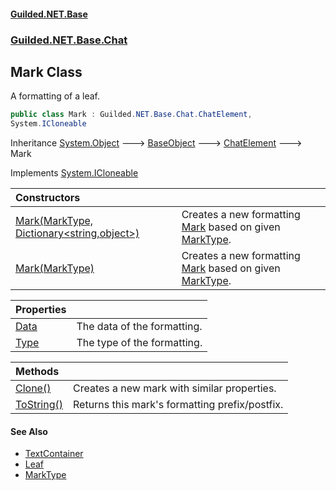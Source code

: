 
#### [Guilded.NET.Base](index 'index')
### [Guilded.NET.Base.Chat](index#Guilded_NET_Base_Chat 'Guilded.NET.Base.Chat')
## Mark Class
A formatting of a leaf.  
```csharp
public class Mark : Guilded.NET.Base.Chat.ChatElement,
System.ICloneable
```

Inheritance [System.Object](https://docs.microsoft.com/en-us/dotnet/api/System.Object 'System.Object') &#129106; [BaseObject](BaseObject 'Guilded.NET.Base.BaseObject') &#129106; [ChatElement](ChatElement 'Guilded.NET.Base.Chat.ChatElement') &#129106; Mark  

Implements [System.ICloneable](https://docs.microsoft.com/en-us/dotnet/api/System.ICloneable 'System.ICloneable')  

| Constructors | |
| :--- | :--- |
| [Mark(MarkType, Dictionary&lt;string,object&gt;)](Mark_Mark(MarkType_Dictionary_string_object_) 'Guilded.NET.Base.Chat.Mark.Mark(Guilded.NET.Base.Chat.MarkType, System.Collections.Generic.Dictionary&lt;string,object&gt;)') | Creates a new formatting [Mark](Mark 'Guilded.NET.Base.Chat.Mark') based on given [MarkType](MarkType 'Guilded.NET.Base.Chat.MarkType').<br/> |
| [Mark(MarkType)](Mark_Mark(MarkType) 'Guilded.NET.Base.Chat.Mark.Mark(Guilded.NET.Base.Chat.MarkType)') | Creates a new formatting [Mark](Mark 'Guilded.NET.Base.Chat.Mark') based on given [MarkType](MarkType 'Guilded.NET.Base.Chat.MarkType').<br/> |

| Properties | |
| :--- | :--- |
| [Data](Mark_Data 'Guilded.NET.Base.Chat.Mark.Data') | The data of the formatting.<br/> |
| [Type](Mark_Type 'Guilded.NET.Base.Chat.Mark.Type') | The type of the formatting.<br/> |

| Methods | |
| :--- | :--- |
| [Clone()](Mark_Clone() 'Guilded.NET.Base.Chat.Mark.Clone()') | Creates a new mark with similar properties.<br/> |
| [ToString()](Mark_ToString() 'Guilded.NET.Base.Chat.Mark.ToString()') | Returns this mark's formatting prefix/postfix.<br/> |

#### See Also
- [TextContainer](TextContainer 'Guilded.NET.Base.Chat.TextContainer')
- [Leaf](Leaf 'Guilded.NET.Base.Chat.Leaf')
- [MarkType](MarkType 'Guilded.NET.Base.Chat.MarkType')
